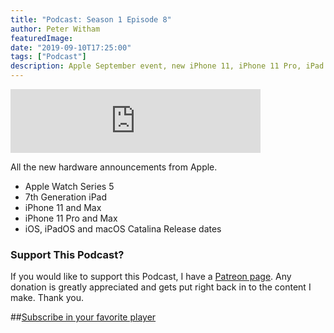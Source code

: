 ```yaml
---
title: "Podcast: Season 1 Episode 8"
author: Peter Witham
featuredImage:
date: "2019-09-10T17:25:00"
tags: ["Podcast"]
description: Apple September event, new iPhone 11, iPhone 11 Pro, iPad generation 7, Watch Series 5
---
```


<iframe src="https://anchor.fm/compileswift/embed/episodes/Apple-September-2019-Announcements----iPhone-11--Watch-Series-5--7th-Generation-iPads-e5are4" height="102" width="400" frameborder="0" scrolling="no"></iframe>

All the new hardware announcements from Apple.

- Apple Watch Series 5
- 7th Generation iPad
- iPhone 11 and Max
- iPhone 11 Pro and Max
- iOS, iPadOS and macOS Catalina Release dates

### Support This Podcast?

If you would like to support this Podcast, I have a [Patreon page](https://patreon.com/pwcom). Any donation is greatly appreciated and gets put right back in to the content I make.
Thank you.

##[Subscribe in your favorite player](https://pw.d.pr/5TbjRs)
